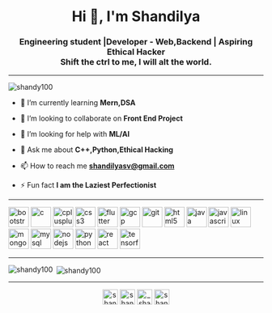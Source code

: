 <h1 align="center">Hi 👋, I'm Shandilya</h1>
<h3 align="center">Engineering student |Developer - Web,Backend | Aspiring Ethical Hacker <br> Shift the ctrl to me, I will alt the world.</h3>
<hr></hr>

<p align="left"> <img src="https://komarev.com/ghpvc/?username=shandy100" alt="shandy100" /> </p>

- 🌱 I’m currently learning **Mern,DSA**

- 👯 I’m looking to collaborate on **Front End Project**

- 🤝 I’m looking for help with **ML/AI**

- 💬 Ask me about **C++,Python,Ethical Hacking**

- 📫 How to reach me **shandilyasv@gmail.com**

- ⚡ Fun fact **I am the Laziest Perfectionist**

<hr></hr>

<p align="left"><img src="https://devicons.github.io/devicon/devicon.git/icons/bootstrap/bootstrap-plain.svg" alt="bootstrap" width="40" height="40"/> <img src="https://devicons.github.io/devicon/devicon.git/icons/c/c-original.svg" alt="c" width="40" height="40"/> <img src="https://devicons.github.io/devicon/devicon.git/icons/cplusplus/cplusplus-original.svg" alt="cplusplus" width="40" height="40"/> <img src="https://devicons.github.io/devicon/devicon.git/icons/css3/css3-original-wordmark.svg" alt="css3" width="40" height="40"/> <img src="https://www.vectorlogo.zone/logos/flutterio/flutterio-icon.svg" alt="flutter" width="40" height="40"/> <img src="https://www.vectorlogo.zone/logos/google_cloud/google_cloud-icon.svg" alt="gcp" width="40" height="40"/> <img src="https://www.vectorlogo.zone/logos/git-scm/git-scm-icon.svg" alt="git" width="40" height="40"/> <img src="https://devicons.github.io/devicon/devicon.git/icons/html5/html5-original-wordmark.svg" alt="html5" width="40" height="40"/> <img src="https://devicons.github.io/devicon/devicon.git/icons/java/java-original-wordmark.svg" alt="java" width="40" height="40"/> <img src="https://devicons.github.io/devicon/devicon.git/icons/javascript/javascript-original.svg" alt="javascript" width="40" height="40"/> <img src="https://devicons.github.io/devicon/devicon.git/icons/linux/linux-original.svg" alt="linux" width="40" height="40"/> <img src="https://devicons.github.io/devicon/devicon.git/icons/mongodb/mongodb-original-wordmark.svg" alt="mongodb" width="40" height="40"/> <img src="https://devicons.github.io/devicon/devicon.git/icons/mysql/mysql-original-wordmark.svg" alt="mysql" width="40" height="40"/> <img src="https://devicons.github.io/devicon/devicon.git/icons/nodejs/nodejs-original-wordmark.svg" alt="nodejs" width="40" height="40"/> <img src="https://devicons.github.io/devicon/devicon.git/icons/python/python-original.svg" alt="python" width="40" height="40"/> <img src="https://devicons.github.io/devicon/devicon.git/icons/react/react-original-wordmark.svg" alt="react" width="40" height="40"/> <img src="https://www.vectorlogo.zone/logos/tensorflow/tensorflow-icon.svg" alt="tensorflow" width="40" height="40"/></p>

<hr></hr>
<p><img align="left" src="https://github-readme-stats.vercel.app/api/top-langs/?username=shandy100&layout=compact&hide=html&theme=algolia" alt="shandy100" /></p>

<p>&nbsp;<img align="center" src="https://github-readme-stats.vercel.app/api?username=shandy100&show_icons=true&theme=algolia" alt="shandy100" /></p>
<hr></hr>

<p align="center">
<a href="https://linkedin.com/in/shandilya s v" target="blank"><img align="center" src="https://cdn.jsdelivr.net/npm/simple-icons@3.0.1/icons/linkedin.svg" alt="shandilya s v" height="30" width="30" /></a>
<a href="https://kaggle.com/shandilyasv" target="blank"><img align="center" src="https://cdn.jsdelivr.net/npm/simple-icons@3.0.1/icons/kaggle.svg" alt="shandilyasv" height="30" width="30" /></a>
<a href="https://instagram.com/_shandy_10" target="blank"><img align="center" src="https://cdn.jsdelivr.net/npm/simple-icons@3.0.1/icons/instagram.svg" alt="_shandy_10" height="30" width="30" /></a>
<a href="https://www.hackerrank.com/shandilya s v" target="blank"><img align="center" src="https://cdn.jsdelivr.net/npm/simple-icons@3.0.1/icons/hackerrank.svg" alt="shandilya s v" height="30" width="30" /></a>
</p>

